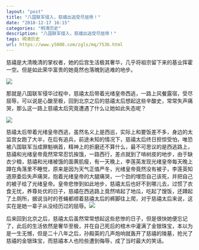 ```yaml
---
layout: "post"
title: "八国联军侵入，慈禧出逃受尽屈辱！"
date: "2018-12-17 16:15"
categories: "明清历史"
description: "八国联军侵入，慈禧出逃受尽屈辱！"
tags: 明清历史
url: https://www.y5000.com/zgls/mq/7536.html
---
```






慈禧是大清晚清的掌权者，她的后宫生活极其奢华，几乎将祖宗留下来的基业挥霍一空。但是如此荣华富贵的她竟然也落魄到逃难的地步。

![](https://img.y5000.com/uploads/allimg/161216/162A921U-0.jpg)

那就是八国联军侵华过程中，慈禧太后带着光绪皇帝西逃，一路上风餐露宿，受尽屈辱，可以说是心酸至极，回到北京之后的慈禧太后想起这些辛酸史，常常失声痛哭，那么这一路上慈禧太后究竟遭遇了什么让她如此失态呢？

![](https://img.y5000.com/uploads/allimg/161216/162Aa028-1.jpg)

慈禧太后带着光绪皇帝西逃，虽然名义上是西巡，实际上和要饭差不多，身边的太监宫女跑了大半，在后有追兵，前途未知的情况下，慈禧太后终日担惊受怕，唯恐被八国联军当成罪魁祸首，精神上的折磨还不算什么，最不可思议的是西逃路上，慈禧和光绪皇帝竟然常常忍饥挨饿，一路西行，差点就到了啃树皮的地步，由于缺衣少粮，慈禧和光绪被饿的面黄肌瘦，有一天晚上，李莲英发现光绪皇帝每天晚上蹲在角落里不睡觉，原来是因为天气正值严冬，光绪皇帝竟然没有被子，李莲英知道原委后失声痛哭，抱着光绪皇帝的大腿痛哭，一个劲的埋怨自己该死，并把自己的被子给了光绪皇帝。皇帝悲惨到如此地步，慈禧太后也好不到哪儿去，过惯了衣食无忧，养尊处优的日子，慈禧在西逃路上竟然啃起了地瓜，吃起了馊饭，还蹲起了土厕所，据说当时的苍蝇都顺着慈禧太后的裤脚往上爬，对于慈禧太后来说，这实在是她一辈子从没经历过的屈辱。![](https://img.y5000.com/uploads/allimg/161216/162A95322-2.jpg)

后来回到北京之后，慈禧太后虽然常常想起这些悲惨的日子，但是很快她便忘记了，此后的生活依然是奢华至极，并在自己死后的棺木中灌满了金银珠宝，本以为是一生无憾，但是二十八年之后，孙殿英的几声炮响就轰开了慈禧的陵墓，抢光了慈禧的金银珠宝，而慈禧本人也险些遭到侮辱，成了当时最大的笑话。
